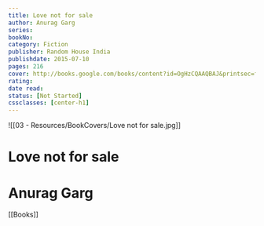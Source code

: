 ```yaml
---
title: Love not for sale 
author: Anurag Garg 
series: 
bookNo: 
category: Fiction 
publisher: Random House India 
publishdate: 2015-07-10 
pages: 216 
cover: http://books.google.com/books/content?id=OgHzCQAAQBAJ&printsec=frontcover&img=1&zoom=1&edge=curl&source=gbs_api 
rating: 
date read: 
status: [Not Started]
cssclasses: [center-h1]
---
```

![[03 - Resources/BookCovers/Love not for sale.jpg]]
# Love not for sale
# Anurag Garg







[[Books]]
